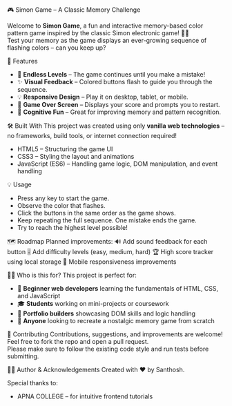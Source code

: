 🎮 Simon Game – A Classic Memory Challenge

Welcome to **Simon Game**, a fun and interactive memory-based color pattern game inspired by the classic Simon electronic game! 🧠✨  
Test your memory as the game displays an ever-growing sequence of flashing colors – can you keep up?

🚀 Features
- 🔁 **Endless Levels** – The game continues until you make a mistake!
- ✨ **Visual Feedback** – Colored buttons flash to guide you through the sequence.
- 💡 **Responsive Design** – Play it on desktop, tablet, or mobile.
- 🔴 **Game Over Screen** – Displays your score and prompts you to restart.
- 🧠 **Cognitive Fun** – Great for improving memory and pattern recognition.

🛠️ Built With
This project was created using only **vanilla web technologies** – no frameworks, build tools, or internet connection required!
- HTML5 – Structuring the game UI  
- CSS3 – Styling the layout and animations  
- JavaScript (ES6) – Handling game logic, DOM manipulation, and event handling  

💡 Usage
- Press any key to start the game.
- Observe the color that flashes.
- Click the buttons in the same order as the game shows.
- Keep repeating the full sequence. One mistake ends the game.
- Try to reach the highest level possible!

🗺️ Roadmap
Planned improvements:
🔊 Add sound feedback for each button
🎚️ Add difficulty levels (easy, medium, hard)
🏆 High score tracker using local storage
📱 Mobile responsiveness improvements

👩‍💻 Who is this for?
This project is perfect for:
- 🌱 **Beginner web developers** learning the fundamentals of HTML, CSS, and JavaScript
- 🎓 **Students** working on mini-projects or coursework
- 🧰 **Portfolio builders** showcasing DOM skills and logic handling
- 🎯 **Anyone** looking to recreate a nostalgic memory game from scratch

🤝 Contributing
Contributions, suggestions, and improvements are welcome!  
Feel free to fork the repo and open a pull request.  
Please make sure to follow the existing code style and run tests before submitting.

👨‍💻 Author & Acknowledgements
Created with ❤️ by Santhosh.

Special thanks to:  
- APNA COLLEGE – for intuitive frontend tutorials  



